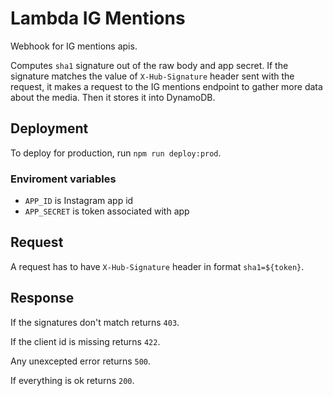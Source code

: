 # Lambda IG Mentions
Webhook for IG mentions apis.

Computes `sha1` signature out of the raw body and app secret. If the signature
matches the value of `X-Hub-Signature` header sent with the request, it makes
a request to the IG mentions endpoint to gather more data about the media. Then
it stores it into DynamoDB.

## Deployment
To deploy for production, run `npm run deploy:prod`.

### Enviroment variables
- `APP_ID` is Instagram app id
- `APP_SECRET` is token associated with app

## Request
A request has to have `X-Hub-Signature` header in format `sha1=${token}`.

## Response
If the signatures don't match returns `403`.

If the client id is missing returns `422`.

Any unexcepted error returns `500`.

If everything is ok returns `200`.
